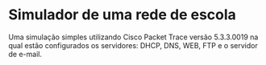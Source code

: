 # Simulador de uma rede de escola

Uma simulação simples utilizando Cisco Packet Trace versão 5.3.3.0019 na qual estão configurados os servidores: DHCP, DNS, WEB, FTP e o servidor de e-mail.

